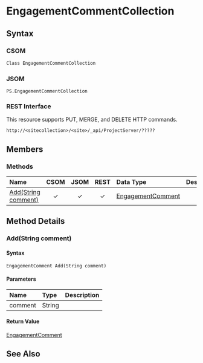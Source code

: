 [comment]: # (Name:EngagementCommentCollection)
[comment]: # (Type:Object)
[comment]: # (Status:Incomplete)
[comment]: # (GeneratedDate:2016-12-13 02:07:22Z)

# EngagementCommentCollection





## Syntax

### CSOM

```C#
Class EngagementCommentCollection 
```
### JSOM

```
PS.EngagementCommentCollection
```
### REST Interface

This resource supports PUT, MERGE, and DELETE HTTP commands.

```
http://<sitecollection>/<site>/_api/ProjectServer/?????
```


## Members






### Methods

|**Name**|**CSOM**|**JSOM**|**REST**|**Data Type**|**Description**|
|:-----|:-----:|:-----:|:-----:|:-----|:-----|
|[Add(String comment)](#Add_String_comment_)|&#x2713;|&#x2713;|&#x2713;|[EngagementComment](EngagementComment.md)||



## Method Details


### <a id="Add_String_comment_"></a>Add(String comment)
 


#### Syntax

```
EngagementComment Add(String comment)
```

#### Parameters
|**Name** |**Type**|**Description**|
|:------ |:----|:------ |
|comment| String | 


#### Return Value

[EngagementComment](EngagementComment.md)


## See Also
